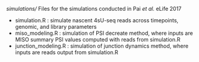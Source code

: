 *simulations/* Files for the simulations conducted in Pai *et al.* eLife 2017

- simulation.R : simulate nascent 4sU-seq reads across timepoints, genomic, and library parameters
- miso_modeling.R : simulation of PSI decreate method, where inputs are MISO summary PSI values computed with reads from simulation.R
- junction_modeling.R : simulation of junction dynamics method, where inputs are reads output from simulation.R
